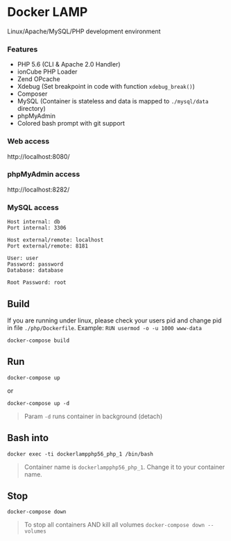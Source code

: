 Docker LAMP
===========

Linux/Apache/MySQL/PHP development environment

### Features

-	PHP 5.6 (CLI & Apache 2.0 Handler)
-	ionCube PHP Loader
-	Zend OPcache
-	Xdebug (Set breakpoint in code with function `xdebug_break()`\)
-	Composer
-	MySQL (Container is stateless and data is mapped to `./mysql/data` directory)
-	phpMyAdmin
-	Colored bash prompt with git support

### Web access

http://localhost:8080/

### phpMyAdmin access

http://localhost:8282/

### MySQL access

```
Host internal: db
Port internal: 3306

Host external/remote: localhost
Port external/remote: 8181

User: user
Password: password
Database: database

Root Password: root
```

Build
-----

If you are running under linux, please check your users pid and change pid in file `./php/Dockerfile`. Example: `RUN usermod -o -u 1000 www-data`

```
docker-compose build
```

Run
---

```
docker-compose up
```

or

```
docker-compose up -d
```

> Param `-d` runs container in background (detach)

Bash into
---------

```
docker exec -ti dockerlampphp56_php_1 /bin/bash
```

> Container name is `dockerlampphp56_php_1`. Change it to your container name.

Stop
----

```
docker-compose down
```

> To stop all containers AND kill all volumes `docker-compose down --volumes`
